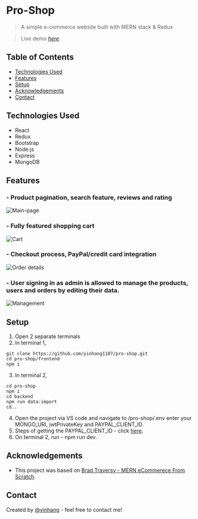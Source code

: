 # Pro-Shop

> A simple e-commerce website built with MERN stack & Redux

> Live demo [_here_](https://pro-shop.netlify.app).

## Table of Contents

- [Technologies Used](#technologies-used)
- [Features](#features)
- [Setup](#setup)
- [Acknowledgements](#acknowledgements)
- [Contact](#contact)

## Technologies Used

- React
- Redux
- Bootstrap
- Node.js
- Express
- MongoDB

## Features

### - Product pagination, search feature, reviews and rating
![Main-page](https://i.im.ge/2021/07/06/FX86X.png)

### - Fully featured shopping cart
![Cart](https://i.im.ge/2021/07/06/FXRK8.png)

### - Checkout process, PayPal/credit card integration
![Order details](https://i.im.ge/2021/07/06/FXZlh.png)

### - User signing in as admin is allowed to manage the products, users and orders by editing their data. 
![Management](https://i.im.ge/2021/07/06/FXK0M.png)

## Setup

1. Open 2 separate terminals
2. In terminal 1,
```
git clone https://github.com/yinhang1107/pro-shop.git
cd pro-shop/frontend
npm i
```
3. In terminal 2,
```
cd pro-shop
npm i
cd backend
npm run data:import
cd..
```
4. Open the project via VS code and navigate to /pro-shop/.env enter your MONGO_URI, jwtPrivateKey and PAYPAL_CLIENT_ID.
5. Steps of getting the PAYPAL_CLIENT_ID - click [here](https://developer.paypal.com/docs/api/overview/#get-credentials).
6. On terminal 2, run - npm run dev.

## Acknowledgements
- This project was based on [Brad Traversy - MERN eCommerece From Scratch](https://www.udemy.com/course/mern-ecommerce/).

## Contact

Created by [@yinhang](https://yinhang.netlify.app/) - feel free to contact me!
